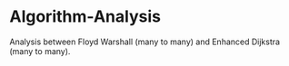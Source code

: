 # Algorithm-Analysis
Analysis between Floyd Warshall (many to many) and Enhanced Dijkstra  (many to many).
